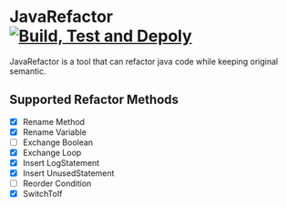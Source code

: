 # JavaRefactor [![Build, Test and Depoly](https://github.com/Feng-Jay/JavaRefactor/actions/workflows/maven.yml/badge.svg)](https://github.com/Feng-Jay/JavaRefactor/actions/workflows/maven.yml)

JavaRefactor is a tool that can refactor java code while keeping original semantic.

## Supported Refactor Methods

- [x] Rename Method
- [x] Rename Variable
- [ ] Exchange Boolean
- [x] Exchange Loop
- [x] Insert LogStatement
- [x] Insert UnusedStatement
- [ ] Reorder Condition
- [x] SwitchToIf
